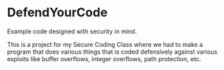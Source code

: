 # DefendYourCode
Example code designed with security in mind.


This is a project for my Secure Coding Class where we had to make a program that does various things that is 
coded defensively against various exploits like buffer overflows, integer overflows, path protection, etc.
